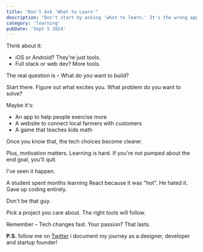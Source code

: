 ```yaml
---
title: "Don't Ask 'What to Learn'"
description: "Don't start by asking 'what to learn.' It's the wrong approach. If you don't know where you're going, how will you know when you get there?"
category: 'learning'
pubDate: 'Sept 5 2024'
---
```


Think about it:
- iOS or Android? They're just tools.
- Full stack or web dev? More tools.

The real question is – What do you want to build?

Start there. Figure out what excites you. What problem do you want to solve?

Maybe it's:
- An app to help people exercise more
- A website to connect local farmers with customers
- A game that teaches kids math

Once you know that, the tech choices become clearer.

Plus, motivation matters. Learning is hard. If you're not pumped about the end goal, you'll quit.

I've seen it happen.

A student spent months learning React because it was "hot".
He hated it. Gave up coding entirely.

Don't be that guy.

Pick a project you care about. The right tools will follow.

Remember – Tech changes fast. Your passion? That lasts.

**P.S.** follow me on [Twitter](https://x.com/spikeysanju) i document my journey as a designer, developer and startup founder!
